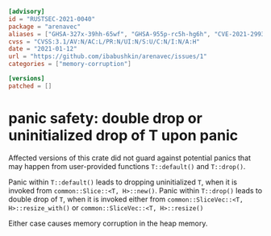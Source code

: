 ```toml
[advisory]
id = "RUSTSEC-2021-0040"
package = "arenavec"
aliases = ["GHSA-327x-39hh-65wf", "GHSA-955p-rc5h-hg6h", "CVE-2021-29930", "CVE-2021-29931"]
cvss = "CVSS:3.1/AV:N/AC:L/PR:N/UI:N/S:U/C:N/I:N/A:H"
date = "2021-01-12"
url = "https://github.com/ibabushkin/arenavec/issues/1"
categories = ["memory-corruption"]

[versions]
patched = []
```

# panic safety: double drop or uninitialized drop of T upon panic

Affected versions of this crate did not guard against potential panics that may happen from user-provided functions `T::default()` and `T::drop()`.

Panic within `T::default()` leads to dropping uninitialized `T`, when it is invoked from `common::Slice::<T, H>::new()`.
Panic within `T::drop()` leads to double drop of `T`, when it is invoked either from `common::SliceVec::<T, H>::resize_with()` or `common::SliceVec::<T, H>::resize()`

Either case causes memory corruption in the heap memory.
